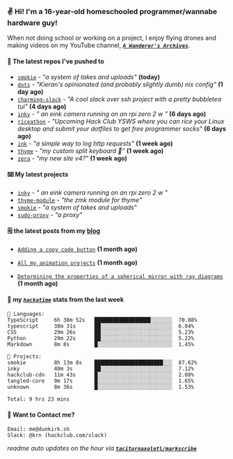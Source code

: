 ### ✌️ Hi! I'm a 16-year-old homeschooled programmer/wannabe hardware guy!

When not doing school or working on a project, I enjoy flying drones and making videos on my YouTube channel, [**_`A Wanderer's Archives`_**](https://youtube.com/@wanderer.archives).

#### 👷 The latest repos I've pushed to

- [`smokie`](https://github.com/taciturnaxolotl/smokie) - _"a system of takes and uploads"_ **(today)**
- [`dots`](https://github.com/taciturnaxolotl/dots) - _"Kieran's opinionated (and probably slightly dumb) nix config"_ **(1 day ago)**
- [`charming-slack`](https://github.com/taciturnaxolotl/charming-slack) - _"A cool slack over ssh project with a pretty bubbletea tui"_ **(4 days ago)**
- [`inky`](https://github.com/taciturnaxolotl/inky) - _" an eink camera running on an rpi zero 2 w "_ **(6 days ago)**
- [`riceathon`](https://github.com/hackclub/riceathon) - _"Upcoming Hack Club YSWS where you can rice your Linux desktop and submit your dotfiles to get free programmer socks"_ **(6 days ago)**
- [`ink`](https://github.com/taciturnaxolotl/ink) - _"a simple way to log http requests"_ **(1 week ago)**
- [`thyme`](https://github.com/taciturnaxolotl/thyme) - _"my custom split keyboard 🫶"_ **(1 week ago)**
- [`zera`](https://github.com/taciturnaxolotl/zera) - _"my new site v4?"_ **(1 week ago)**

#### ⌨️ My latest projects

- [`inky`](https://github.com/taciturnaxolotl/inky) - _" an eink camera running on an rpi zero 2 w "_
- [`thyme-module`](https://github.com/taciturnaxolotl/thyme-module) - _"the zmk module for thyme"_
- [`smokie`](https://github.com/taciturnaxolotl/smokie) - _"a system of takes and uploads"_
- [`sudo-proxy`](https://github.com/taciturnaxolotl/sudo-proxy) - _"a proxy"_

#### 🗒️ the latest posts from my [blog](https://dunkirk.sh)

- [`Adding a copy code button`](https://dunkirk.sh/blog/adding-a-copy-button/) **(1 month ago)**

- [`All my animation projects`](https://dunkirk.sh/blog/my-animations/) **(1 month ago)**

- [`Determining the properties of a spherical mirror with ray diagrams`](https://dunkirk.sh/blog/spherical-ray-diagrams/) **(1 month ago)**



#### 📡 my [_`hackatime`_](https://waka.hackclub.com) stats from the last week

```text
💾 Languages:
TypeScript     6h 38m 52s   ██████████████████░░░░░░░  70.88%
typescript     38m 31s      ██░░░░░░░░░░░░░░░░░░░░░░░  6.84%
CSS            29m 26s      ██░░░░░░░░░░░░░░░░░░░░░░░  5.23%
Python         29m 22s      ██░░░░░░░░░░░░░░░░░░░░░░░  5.22%
Markdown       8m 8s        █░░░░░░░░░░░░░░░░░░░░░░░░  1.45%

💼 Projects:
smokie         8h 13m 8s    ██████████████████████░░░  87.62%
inky           40m 3s       ██░░░░░░░░░░░░░░░░░░░░░░░  7.12%
hackclub-cdn   11m 43s      █░░░░░░░░░░░░░░░░░░░░░░░░  2.08%
tangled-core   9m 17s       █░░░░░░░░░░░░░░░░░░░░░░░░  1.65%
unknown        8m 36s       █░░░░░░░░░░░░░░░░░░░░░░░░  1.53%

Total: 9 hrs 23 mins
```

#### 📮 Want to Contact me?

```text
Email: me@dunkirk.sh
Slack: @krn (hackclub.com/slack)
```

_readme auto updates on the hour via [**`taciturnaxolotl/markscribe`**](https://github.com/taciturnaxolotl/markscribe)_
